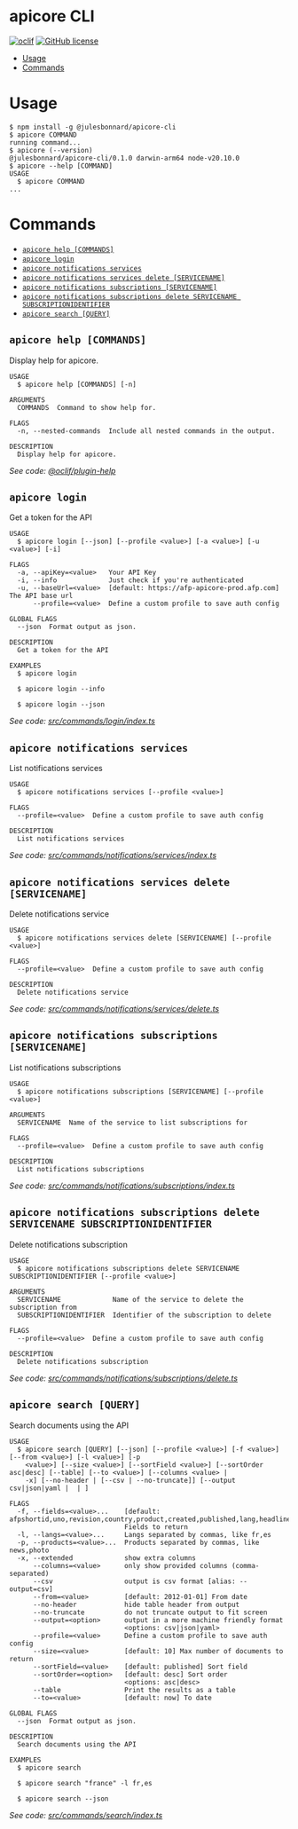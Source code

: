 apicore CLI
=================

[![oclif](https://img.shields.io/badge/cli-oclif-brightgreen.svg)](https://oclif.io)
[![GitHub license](https://img.shields.io/github/license/oclif/hello-world)](https://github.com/oclif/hello-world/blob/main/LICENSE)

<!-- toc -->
* [Usage](#usage)
* [Commands](#commands)
<!-- tocstop -->
# Usage
<!-- usage -->
```sh-session
$ npm install -g @julesbonnard/apicore-cli
$ apicore COMMAND
running command...
$ apicore (--version)
@julesbonnard/apicore-cli/0.1.0 darwin-arm64 node-v20.10.0
$ apicore --help [COMMAND]
USAGE
  $ apicore COMMAND
...
```
<!-- usagestop -->
# Commands
<!-- commands -->
* [`apicore help [COMMANDS]`](#apicore-help-commands)
* [`apicore login`](#apicore-login)
* [`apicore notifications services`](#apicore-notifications-services)
* [`apicore notifications services delete [SERVICENAME]`](#apicore-notifications-services-delete-servicename)
* [`apicore notifications subscriptions [SERVICENAME]`](#apicore-notifications-subscriptions-servicename)
* [`apicore notifications subscriptions delete SERVICENAME SUBSCRIPTIONIDENTIFIER`](#apicore-notifications-subscriptions-delete-servicename-subscriptionidentifier)
* [`apicore search [QUERY]`](#apicore-search-query)

## `apicore help [COMMANDS]`

Display help for apicore.

```
USAGE
  $ apicore help [COMMANDS] [-n]

ARGUMENTS
  COMMANDS  Command to show help for.

FLAGS
  -n, --nested-commands  Include all nested commands in the output.

DESCRIPTION
  Display help for apicore.
```

_See code: [@oclif/plugin-help](https://github.com/oclif/plugin-help/blob/v6.0.12/src/commands/help.ts)_

## `apicore login`

Get a token for the API

```
USAGE
  $ apicore login [--json] [--profile <value>] [-a <value>] [-u <value>] [-i]

FLAGS
  -a, --apiKey=<value>   Your API Key
  -i, --info             Just check if you're authenticated
  -u, --baseUrl=<value>  [default: https://afp-apicore-prod.afp.com] The API base url
      --profile=<value>  Define a custom profile to save auth config

GLOBAL FLAGS
  --json  Format output as json.

DESCRIPTION
  Get a token for the API

EXAMPLES
  $ apicore login

  $ apicore login --info

  $ apicore login --json
```

_See code: [src/commands/login/index.ts](https://github.com/julesbonnard/apicore-cli/blob/v0.1.0/src/commands/login/index.ts)_

## `apicore notifications services`

List notifications services

```
USAGE
  $ apicore notifications services [--profile <value>]

FLAGS
  --profile=<value>  Define a custom profile to save auth config

DESCRIPTION
  List notifications services
```

_See code: [src/commands/notifications/services/index.ts](https://github.com/julesbonnard/apicore-cli/blob/v0.1.0/src/commands/notifications/services/index.ts)_

## `apicore notifications services delete [SERVICENAME]`

Delete notifications service

```
USAGE
  $ apicore notifications services delete [SERVICENAME] [--profile <value>]

FLAGS
  --profile=<value>  Define a custom profile to save auth config

DESCRIPTION
  Delete notifications service
```

_See code: [src/commands/notifications/services/delete.ts](https://github.com/julesbonnard/apicore-cli/blob/v0.1.0/src/commands/notifications/services/delete.ts)_

## `apicore notifications subscriptions [SERVICENAME]`

List notifications subscriptions

```
USAGE
  $ apicore notifications subscriptions [SERVICENAME] [--profile <value>]

ARGUMENTS
  SERVICENAME  Name of the service to list subscriptions for

FLAGS
  --profile=<value>  Define a custom profile to save auth config

DESCRIPTION
  List notifications subscriptions
```

_See code: [src/commands/notifications/subscriptions/index.ts](https://github.com/julesbonnard/apicore-cli/blob/v0.1.0/src/commands/notifications/subscriptions/index.ts)_

## `apicore notifications subscriptions delete SERVICENAME SUBSCRIPTIONIDENTIFIER`

Delete notifications subscription

```
USAGE
  $ apicore notifications subscriptions delete SERVICENAME SUBSCRIPTIONIDENTIFIER [--profile <value>]

ARGUMENTS
  SERVICENAME             Name of the service to delete the subscription from
  SUBSCRIPTIONIDENTIFIER  Identifier of the subscription to delete

FLAGS
  --profile=<value>  Define a custom profile to save auth config

DESCRIPTION
  Delete notifications subscription
```

_See code: [src/commands/notifications/subscriptions/delete.ts](https://github.com/julesbonnard/apicore-cli/blob/v0.1.0/src/commands/notifications/subscriptions/delete.ts)_

## `apicore search [QUERY]`

Search documents using the API

```
USAGE
  $ apicore search [QUERY] [--json] [--profile <value>] [-f <value>] [--from <value>] [-l <value>] [-p
    <value>] [--size <value>] [--sortField <value>] [--sortOrder asc|desc] [--table] [--to <value>] [--columns <value> |
    -x] [--no-header | [--csv | --no-truncate]] [--output csv|json|yaml |  | ]

FLAGS
  -f, --fields=<value>...    [default: afpshortid,uno,revision,country,product,created,published,lang,headline,slug]
                             Fields to return
  -l, --langs=<value>...     Langs separated by commas, like fr,es
  -p, --products=<value>...  Products separated by commas, like news,photo
  -x, --extended             show extra columns
      --columns=<value>      only show provided columns (comma-separated)
      --csv                  output is csv format [alias: --output=csv]
      --from=<value>         [default: 2012-01-01] From date
      --no-header            hide table header from output
      --no-truncate          do not truncate output to fit screen
      --output=<option>      output in a more machine friendly format
                             <options: csv|json|yaml>
      --profile=<value>      Define a custom profile to save auth config
      --size=<value>         [default: 10] Max number of documents to return
      --sortField=<value>    [default: published] Sort field
      --sortOrder=<option>   [default: desc] Sort order
                             <options: asc|desc>
      --table                Print the results as a table
      --to=<value>           [default: now] To date

GLOBAL FLAGS
  --json  Format output as json.

DESCRIPTION
  Search documents using the API

EXAMPLES
  $ apicore search

  $ apicore search "france" -l fr,es

  $ apicore search --json
```

_See code: [src/commands/search/index.ts](https://github.com/julesbonnard/apicore-cli/blob/v0.1.0/src/commands/search/index.ts)_
<!-- commandsstop -->

